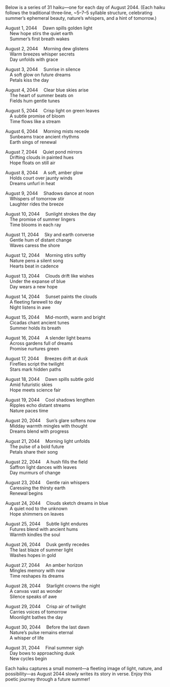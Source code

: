 Below is a series of 31 haiku—one for each day of August 2044. (Each haiku follows the traditional three‐line, ~5–7–5 syllable structure, celebrating summer’s ephemeral beauty, nature’s whispers, and a hint of tomorrow.) 

August 1, 2044
 Dawn spills golden light  
 New hope stirs the quiet earth  
 Summer’s first breath wakes

August 2, 2044
 Morning dew glistens  
 Warm breezes whisper secrets  
 Day unfolds with grace

August 3, 2044
 Sunrise in silence  
 A soft glow on future dreams  
 Petals kiss the day

August 4, 2044
 Clear blue skies arise  
 The heart of summer beats on  
 Fields hum gentle tunes

August 5, 2044
 Crisp light on green leaves  
 A subtle promise of bloom  
 Time flows like a stream

August 6, 2044
 Morning mists recede  
 Sunbeams trace ancient rhythms  
 Earth sings of renewal

August 7, 2044
 Quiet pond mirrors  
 Drifting clouds in painted hues  
 Hope floats on still air

August 8, 2044
 A soft, amber glow  
 Holds court over jaunty winds  
 Dreams unfurl in heat

August 9, 2044
 Shadows dance at noon  
 Whispers of tomorrow stir  
 Laughter rides the breeze

August 10, 2044
 Sunlight strokes the day  
 The promise of summer lingers  
 Time blooms in each ray

August 11, 2044
 Sky and earth converse  
 Gentle hum of distant change  
 Waves caress the shore

August 12, 2044
 Morning stirs softly  
 Nature pens a silent song  
 Hearts beat in cadence

August 13, 2044
 Clouds drift like wishes  
 Under the expanse of blue  
 Day wears a new hope

August 14, 2044
 Sunset paints the clouds  
 A fleeting farewell to day  
 Night listens in awe

August 15, 2044
 Mid-month, warm and bright  
 Cicadas chant ancient tunes  
 Summer holds its breath

August 16, 2044
 A slender light beams  
 Across gardens full of dreams  
 Promise nurtures green

August 17, 2044
 Breezes drift at dusk  
 Fireflies script the twilight  
 Stars mark hidden paths

August 18, 2044
 Dawn spills subtle gold  
 Amid futuristic skies  
 Hope meets science fair

August 19, 2044
 Cool shadows lengthen  
 Ripples echo distant streams  
 Nature paces time

August 20, 2044
 Sun’s glare softens now  
 Midday warmth mingles with thought  
 Dreams blend with progress

August 21, 2044
 Morning light unfolds  
 The pulse of a bold future  
 Petals share their song

August 22, 2044
 A hush fills the field  
 Saffron light dances with leaves  
 Day murmurs of change

August 23, 2044
 Gentle rain whispers  
 Caressing the thirsty earth  
 Renewal begins

August 24, 2044
 Clouds sketch dreams in blue  
 A quiet nod to the unknown  
 Hope shimmers on leaves

August 25, 2044
 Subtle light endures  
 Futures blend with ancient hums  
 Warmth kindles the soul

August 26, 2044
 Dusk gently recedes  
 The last blaze of summer light  
 Washes hopes in gold

August 27, 2044
 An amber horizon  
 Mingles memory with now  
 Time reshapes its dreams

August 28, 2044
 Starlight crowns the night  
 A canvas vast as wonder  
 Silence speaks of awe

August 29, 2044
 Crisp air of twilight  
 Carries voices of tomorrow  
 Moonlight bathes the day

August 30, 2044
 Before the last dawn  
 Nature’s pulse remains eternal  
 A whisper of life

August 31, 2044
 Final summer sigh  
 Day bows to approaching dusk  
 New cycles begin

Each haiku captures a small moment—a fleeting image of light, nature, and possibility—as August 2044 slowly writes its story in verse. Enjoy this poetic journey through a future summer!
